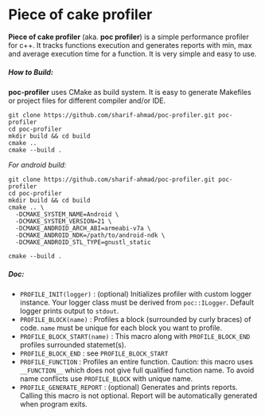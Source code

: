# Piece of cake profiler

__Piece of cake profiler__ (aka. __poc profiler__) is a simple performance profiler for
c++. It tracks functions execution and generates reports with min, max and average
execution time for a function. It is very simple and easy to use.

##### How to Build:
__poc-profiler__ uses CMake as build system. It is easy to generate Makefiles or project files for different compiler and/or IDE.

```
git clone https://github.com/sharif-ahmad/poc-profiler.git poc-profiler
cd poc-profiler
mkdir build && cd build
cmake ..
cmake --build .
```
*For android build:*

```
git clone https://github.com/sharif-ahmad/poc-profiler.git poc-profiler
cd poc-profiler
mkdir build && cd build
cmake .. \
  -DCMAKE_SYSTEM_NAME=Android \
  -DCMAKE_SYSTEM_VERSION=21 \
  -DCMAKE_ANDROID_ARCH_ABI=armeabi-v7a \
  -DCMAKE_ANDROID_NDK=/path/to/android-ndk \
  -DCMAKE_ANDROID_STL_TYPE=gnustl_static

cmake --build .
```

##### Doc:

* `PROFILE_INIT(logger)` : (optional) Initializes profiler with custom logger instance. Your logger class must be derived from `poc::ILogger`. Default logger prints output to `stdout`.
* `PROFILE_BLOCK(name)` : Profiles a block (surrounded by curly braces) of code. `name` must be unique for each block you want to profile.
* `PROFILE_BLOCK_START(name)` : This macro along with `PROFILE_BLOCK_END` profiles surrounded statemet(s).
* `PROFILE_BLOCK_END` : see `PROFILE_BLOCK_START`
* `PROFILE_FUNCTION`  : Profiles an entire function. Caution: this macro uses `__FUNCTION__` which does not give full qualified function name. To avoid name conflicts use `PROFILE_BLOCK` with unique name.
* `PROFILE_GENERATE_REPORT` : (optional) Generates and prints reports. Calling this macro is not optional. Report will be automatically generated when program exits.
